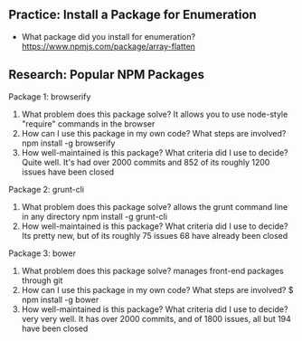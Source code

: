 ## Practice: Install a Package for Enumeration

- What package did you install for enumeration?
https://www.npmjs.com/package/array-flatten

## Research: Popular NPM Packages

Package 1: browserify

1.  What problem does this package solve?
It allows you to use node-style "require" commands in the browser
1.  How can I use this package in my own code? What steps are involved?
npm install -g browserify
1.  How well-maintained is this package? What criteria did I use to decide?
Quite well. It's had over 2000 commits and 852 of its roughly 1200 issues have been closed

Package 2: grunt-cli

1.  What problem does this package solve?
allows the grunt command line in any directory
npm install -g grunt-cli
1.  How well-maintained is this package? What criteria did I use to decide?
Its pretty new, but of its roughly 75 issues 68 have already been closed

Package 3: bower

1.  What problem does this package solve?
manages front-end packages through git
1.  How can I use this package in my own code? What steps are involved?
$ npm install -g bower
1.  How well-maintained is this package? What criteria did I use to decide?
very very well. It has over 2000 commits, and of 1800 issues, all but 194 have been closed
